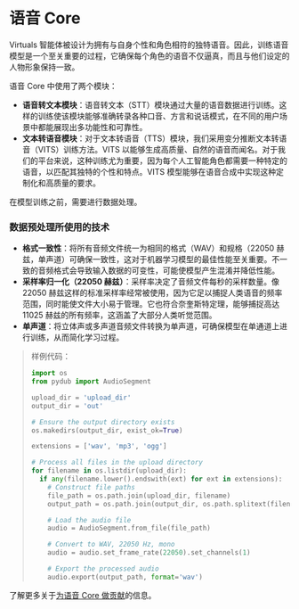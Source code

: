 # 语音 Core

Virtuals 智能体被设计为拥有与自身个性和角色相符的独特语音。因此，训练语音模型是一个至关重要的过程，它确保每个角色的语音不仅逼真，而且与他们设定的人物形象保持一致。

语音 Core 中使用了两个模块：

- **语音转文本模块**：语音转文本（STT）模块通过大量的语音数据进行训练。这样的训练使该模块能够准确转录各种口音、方言和说话模式，在不同的用户场景中都能展现出多功能性和可靠性。
- **文本转语音模块**：对于文本转语音（TTS）模块，我们采用变分推断文本转语音（VITS）训练方法。VITS 以能够生成高质量、自然的语音而闻名。对于我们的平台来说，这种训练尤为重要，因为每个人工智能角色都需要一种特定的语音，以匹配其独特的个性和特点。VITS 模型能够在语音合成中实现这种定制化和高质量的要求。

在模型训练之前，需要进行数据处理。

### 数据预处理所使用的技术

- **格式一致性**：将所有音频文件统一为相同的格式（WAV）和规格（22050 赫兹，单声道）可确保一致性，这对于机器学习模型的最佳性能至关重要。不一致的音频格式会导致输入数据的可变性，可能使模型产生混淆并降低性能。
- **采样率归一化（22050 赫兹）**：采样率决定了音频文件每秒的采样数量。像 22050 赫兹这样的标准采样率经常被使用，因为它足以捕捉人类语音的频率范围，同时能使文件大小易于管理。它也符合奈奎斯特定理，能够捕捉高达 11025 赫兹的所有频率，这涵盖了大部分人类听觉范围。
- **单声道**：将立体声或多声道音频文件转换为单声道，可确保模型在单通道上进行训练，从而简化学习过程。

> 样例代码：
>
> ```python
> import os
> from pydub import AudioSegment
> 
> upload_dir = 'upload_dir'
> output_dir = 'out'
> 
> # Ensure the output directory exists
> os.makedirs(output_dir, exist_ok=True)
> 
> extensions = ['wav', 'mp3', 'ogg']
> 
> # Process all files in the upload directory
> for filename in os.listdir(upload_dir):
>   if any(filename.lower().endswith(ext) for ext in extensions):
>     # Construct file paths
>     file_path = os.path.join(upload_dir, filename)
>     output_path = os.path.join(output_dir, os.path.splitext(filename)[0] + '.wav')
> 
>     # Load the audio file
>     audio = AudioSegment.from_file(file_path)
> 
>     # Convert to WAV, 22050 Hz, mono
>     audio = audio.set_frame_rate(22050).set_channels(1)
> 
>     # Export the processed audio
>     audio.export(output_path, format='wav')
> ```

了解更多关于[为语音 Core 做贡献](../../../../developer-documents/agent-contribution/contribute-to-voice-core)的信息。
